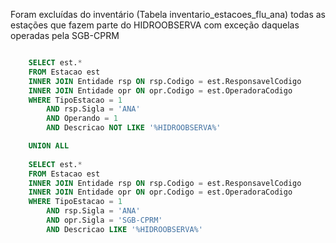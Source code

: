 Foram excluídas do inventário (Tabela inventario_estacoes_flu_ana) todas as estações
que fazem parte do HIDROOBSERVA com exceção daquelas operadas pela SGB-CPRM

```SQL

    SELECT est.*
    FROM Estacao est
    INNER JOIN Entidade rsp ON rsp.Codigo = est.ResponsavelCodigo
    INNER JOIN Entidade opr ON opr.Codigo = est.OperadoraCodigo
    WHERE TipoEstacao = 1
		AND rsp.Sigla = 'ANA' 
        AND Operando = 1 
        AND Descricao NOT LIKE '%HIDROOBSERVA%'

    UNION ALL
    
    SELECT est.*
    FROM Estacao est
    INNER JOIN Entidade rsp ON rsp.Codigo = est.ResponsavelCodigo
    INNER JOIN Entidade opr ON opr.Codigo = est.OperadoraCodigo
    WHERE TipoEstacao = 1
		AND rsp.Sigla = 'ANA'
        AND opr.Sigla = 'SGB-CPRM'
        AND Descricao LIKE '%HIDROOBSERVA%'

```